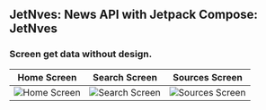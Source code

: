 
## JetNves: News API with Jetpack Compose: JetNves

### Screen get  data without design.

Home Screen              | Search Screen          |  Sources Screen
:-------------------------:|:-------------------------: |:-------------------------:
![Home Screen](https://github.com/user-attachments/assets/b7e09bb0-d907-4003-9300-3eb76dd14f44)  |  ![Search Screen](https://github.com/user-attachments/assets/98bd4936-1d61-464e-9fd5-08e167c5e960)  | ![Sources Screen](https://github.com/user-attachments/assets/271ce3cf-7b16-4f59-aaea-bfcaec600066)

